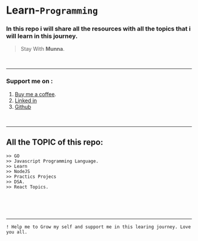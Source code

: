 # Learn-`Programming`

### In this repo i will share all the resources with all the topics that i will learn in this journey.

> Stay With __Munna__.

<br>
<hr>

### **Support me on :**
1. [Buy me a coffee](https://www.buymeacoffee.com/mdmunnamiaa).
2. [Linked in](www.linkedin.com/in/md-munna-mia-0b66a723a)
3. [Github](https://github.com/munnaMia)

<br/>
<hr>

## All the TOPIC of this repo:
    >> GO
    >> Javascript Programming Language.
    >> Learn
    >> NodeJS
    >> Practics Projecs
    >> DSA.
    >> React Topics.

<br>
<br>
<br>
<hr>

`! Help me to Grow my self and support me in this learing journey. Love you all.`
